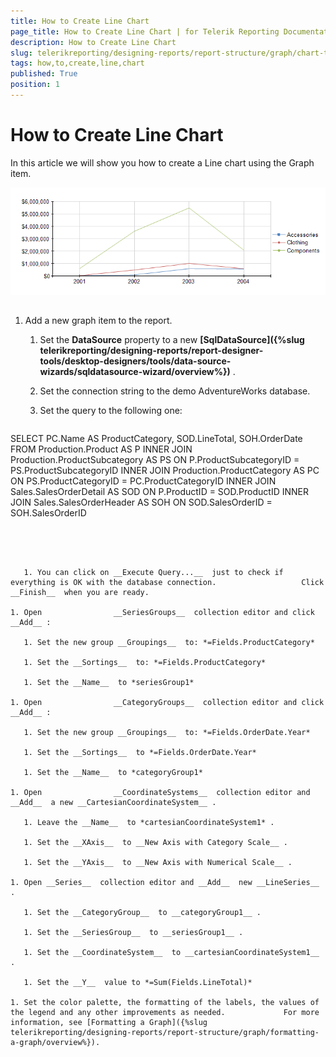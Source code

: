 ```yaml
---
title: How to Create Line Chart
page_title: How to Create Line Chart | for Telerik Reporting Documentation
description: How to Create Line Chart
slug: telerikreporting/designing-reports/report-structure/graph/chart-types/line-charts/how-to-create-line-chart
tags: how,to,create,line,chart
published: True
position: 1
---
```


# How to Create Line Chart



In this article we will show you how to create a Line chart using the Graph item.         

  ![Line Chart\Line Chart](images/Graph/LineChart.png)

## 

1. Add a new graph item to the report.

   1. Set the __DataSource__  property to a new                    __[SqlDataSource]({%slug telerikreporting/designing-reports/report-designer-tools/desktop-designers/tools/data-source-wizards/sqldatasource-wizard/overview%})__ .                 

   1. Set the connection string to the demo AdventureWorks database.

   1. Set the query to the following one:

	
      ````sql

SELECT PC.Name AS ProductCategory, SOD.LineTotal, SOH.OrderDate
FROM Production.Product AS P
INNER JOIN Production.ProductSubcategory AS PS ON P.ProductSubcategoryID = PS.ProductSubcategoryID
INNER JOIN Production.ProductCategory AS PC ON PS.ProductCategoryID = PC.ProductCategoryID
INNER JOIN Sales.SalesOrderDetail AS SOD ON P.ProductID = SOD.ProductID
INNER JOIN Sales.SalesOrderHeader AS SOH ON SOD.SalesOrderID = SOH.SalesOrderID
````




   1. You can click on __Execute Query...__  just to check if everything is OK with the database connection.                   Click __Finish__  when you are ready.                 

1. Open                __SeriesGroups__  collection editor and click __Add__ :             

   1. Set the new group __Groupings__  to: *=Fields.ProductCategory* 

   1. Set the __Sortings__  to: *=Fields.ProductCategory* 

   1. Set the __Name__  to *seriesGroup1* 

1. Open                __CategoryGroups__  collection editor and click __Add__ :             

   1. Set the new group __Groupings__  to: *=Fields.OrderDate.Year* 

   1. Set the __Sortings__  to *=Fields.OrderDate.Year* 

   1. Set the __Name__  to *categoryGroup1* 

1. Open                __CoordinateSystems__  collection editor and __Add__  a new __CartesianCoordinateSystem__ .             

   1. Leave the __Name__  to *cartesianCoordinateSystem1* .                 

   1. Set the __XAxis__  to __New Axis with Category Scale__ .                 

   1. Set the __YAxis__  to __New Axis with Numerical Scale__ .                 

1. Open __Series__  collection editor and __Add__  new __LineSeries__ .             

   1. Set the __CategoryGroup__  to __categoryGroup1__ .                 

   1. Set the __SeriesGroup__  to __seriesGroup1__ .                 

   1. Set the __CoordinateSystem__  to __cartesianCoordinateSystem1__ .                 

   1. Set the __Y__  value to *=Sum(Fields.LineTotal)* 

1. Set the color palette, the formatting of the labels, the values of the legend and any other improvements as needed.             For more information, see [Formatting a Graph]({%slug telerikreporting/designing-reports/report-structure/graph/formatting-a-graph/overview%}).             
